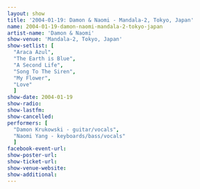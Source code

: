 ```yaml
---
layout: show
title: '2004-01-19: Damon & Naomi - Mandala-2, Tokyo, Japan'
name: 2004-01-19-damon-naomi-mandala-2-tokyo-japan
artist-name: 'Damon & Naomi'
show-venue: 'Mandala-2, Tokyo, Japan'
show-setlist: [
  "Araca Azul",
  "The Earth is Blue",
  "A Second Life",
  "Song To The Siren",
  "My Flower",
  "Love"
  ]
show-date: 2004-01-19
show-radio: 
show-lastfm: 
show-cancelled: 
performers: [
  "Damon Krukowski - guitar/vocals",
  "Naomi Yang - keyboards/bass/vocals"
  ]
facebook-event-url: 
show-poster-url: 
show-ticket-url: 
show-venue-website: 
show-additional: 
---
```


